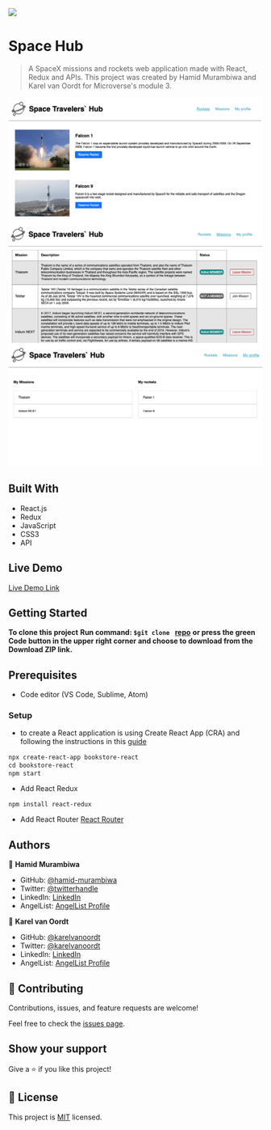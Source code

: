 ![](https://img.shields.io/badge/Microverse-blueviolet)

# Space Hub 

> A SpaceX missions and rockets web application made with React, Redux and APIs. This project was created by Hamid Murambiwa and Karel van Oordt for Microverse's module 3.

![preview 1](./space-1.png)
![preview 2](./space-2.png)
![preview 3](./space-3.png)


## Built With

- React.js
- Redux
- JavaScript
- CSS3
- API

## Live Demo

[Live Demo Link](https://spacehub-karel-hamid.herokuapp.com/)


## Getting Started

**To clone this project**
**Run command: ```$git clone ``` [repo](https://github.com/karelvanoordt/rockets-gp.git)**
**or press the green Code button in the upper right corner and choose to download from the Download ZIP link.**

## Prerequisites

- Code editor (VS Code, Sublime, Atom)

### Setup

- to create a React application is using Create React App (CRA) and following the instructions in this [guide](https://reactjs.org/docs/create-a-new-react-app.html#create-react-app)
```
npx create-react-app bookstore-react
cd bookstore-react
npm start
```
-  Add React Redux
 ```
npm install react-redux
```
- Add React Router [React Router](https://v5.reactrouter.com/web/guides/quick-start)



## Authors

👤 **Hamid Murambiwa**

- GitHub: [@hamid-murambiwa](https://github.com/hamid-murambiwa)
- Twitter: [@twitterhandle](https://twitter.com/Hamid87789454)
- LinkedIn: [LinkedIn](https://www.linkedin.com/in/hamid-murambiwa/)
- AngelList: [AngelList Profile](https://angel.co/u/hamid-murambiwa)

👤 **Karel van Oordt**

- GitHub: [@karelvanoordt](https://github.com/karelvanoordt)
- Twitter: [@karelvanoordt](https://twitter.com/karelvanoordt)
- LinkedIn: [LinkedIn](https://linkedin.com/in/karel-van-oordt)
- AngelList: [AngelList Profile](https://angel.co/u/karelvanoordt)

## 🤝 Contributing

Contributions, issues, and feature requests are welcome!

Feel free to check the [issues page](https://github.com/karelvanoordt/rockets-gp/issues/).

## Show your support

Give a ⭐️ if you like this project!

## 📝 License

This project is [MIT](./MIT.md) licensed.